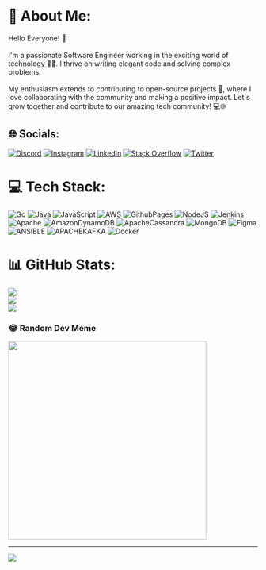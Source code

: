 # 💫 About Me:
Hello Everyone! 👋<br><br>I'm a passionate Software Engineer working in the exciting world of technology 👩‍💻. I thrive on writing elegant code and solving complex problems.<br><br>My enthusiasm extends to contributing to open-source projects 🚀, where I love collaborating with the community and making a positive impact. Let's grow together and contribute to our amazing tech community! 💻🌐


## 🌐 Socials:
[![Discord](https://img.shields.io/badge/Discord-%237289DA.svg?logo=discord&logoColor=white)](https://discord.gg/sidhant786) [![Instagram](https://img.shields.io/badge/Instagram-%23E4405F.svg?logo=Instagram&logoColor=white)](https://instagram.com/sidhant7192) [![LinkedIn](https://img.shields.io/badge/LinkedIn-%230077B5.svg?logo=linkedin&logoColor=white)](https://linkedin.com/in/sidhant-pandey01) [![Stack Overflow](https://img.shields.io/badge/-Stackoverflow-FE7A16?logo=stack-overflow&logoColor=white)](https://stackoverflow.com/users/sidhant-pandey) [![Twitter](https://img.shields.io/badge/Twitter-%231DA1F2.svg?logo=Twitter&logoColor=white)](https://twitter.com/Sidhant34734965) 

# 💻 Tech Stack:
![Go](https://img.shields.io/badge/go-%2300ADD8.svg?style=for-the-badge&logo=go&logoColor=white) ![Java](https://img.shields.io/badge/java-%23ED8B00.svg?style=for-the-badge&logo=openjdk&logoColor=white) ![JavaScript](https://img.shields.io/badge/javascript-%23323330.svg?style=for-the-badge&logo=javascript&logoColor=%23F7DF1E) ![AWS](https://img.shields.io/badge/AWS-%23FF9900.svg?style=for-the-badge&logo=amazon-aws&logoColor=white) ![GithubPages](https://img.shields.io/badge/github%20pages-121013?style=for-the-badge&logo=github&logoColor=white) ![NodeJS](https://img.shields.io/badge/node.js-6DA55F?style=for-the-badge&logo=node.js&logoColor=white) ![Jenkins](https://img.shields.io/badge/jenkins-%232C5263.svg?style=for-the-badge&logo=jenkins&logoColor=white) ![Apache](https://img.shields.io/badge/apache-%23D42029.svg?style=for-the-badge&logo=apache&logoColor=white) ![AmazonDynamoDB](https://img.shields.io/badge/Amazon%20DynamoDB-4053D6?style=for-the-badge&logo=Amazon%20DynamoDB&logoColor=white) ![ApacheCassandra](https://img.shields.io/badge/cassandra-%231287B1.svg?style=for-the-badge&logo=apache-cassandra&logoColor=white) ![MongoDB](https://img.shields.io/badge/MongoDB-%234ea94b.svg?style=for-the-badge&logo=mongodb&logoColor=white) ![Figma](https://img.shields.io/badge/figma-%23F24E1E.svg?style=for-the-badge&logo=figma&logoColor=white) ![ANSIBLE](https://img.shields.io/badge/ansible-%231A1918.svg?style=for-the-badge&logo=ansible&logoColor=white) ![APACHEKAFKA](https://img.shields.io/badge/apachekafka-231F20.svg?style=for-the-badge&logo=apachekafka&logoColor=white&color=%23231F20) ![Docker](https://img.shields.io/badge/docker-%230db7ed.svg?style=for-the-badge&logo=docker&logoColor=white)
# 📊 GitHub Stats:
![](https://github-readme-stats.vercel.app/api?username=SidhantPandey&theme=dark&hide_border=false&include_all_commits=false&count_private=false)<br/>
![](https://github-readme-streak-stats.herokuapp.com/?user=SidhantPandey&theme=dark&hide_border=false)<br/>
![](https://github-readme-stats.vercel.app/api/top-langs/?username=SidhantPandey&theme=dark&hide_border=false&include_all_commits=false&count_private=false&layout=compact)

### 😂 Random Dev Meme
<img src='https://randommeme-five.vercel.app/' style="height: 400px;"/>

---
[![](https://visitcount.itsvg.in/api?id=SidhantPandey&icon=0&color=0)](https://visitcount.itsvg.in)

<!-- Proudly created with GPRM ( https://gprm.itsvg.in ) -->
